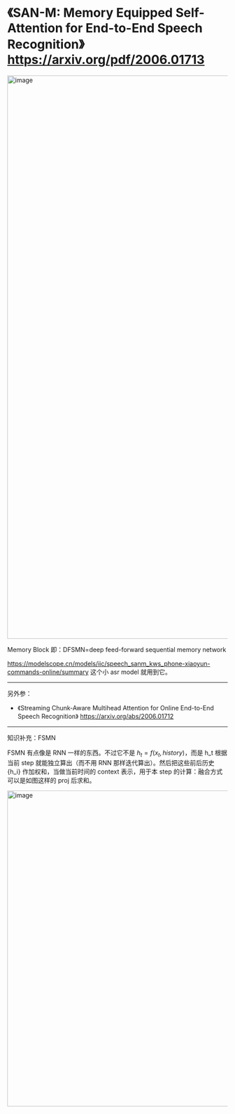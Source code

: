 # 《SAN-M: Memory Equipped Self-Attention for End-to-End Speech Recognition》 https://arxiv.org/pdf/2006.01713

 
<img width="982" height="1284" alt="image" src="https://github.com/user-attachments/assets/a2fe949d-199d-4b6d-b1a8-04dffd9931a4" />

Memory Block 即：DFSMN=deep feed-forward sequential memory network

https://modelscope.cn/models/iic/speech_sanm_kws_phone-xiaoyun-commands-online/summary 这个小 asr model 就用到它。

---

另外参：

- 《Streaming Chunk-Aware Multihead Attention for Online End-to-End Speech Recognition》 https://arxiv.org/abs/2006.01712

---

知识补充：FSMN

FSMN 有点像是 RNN 一样的东西。不过它不是 $h_t = f(x_t, history)$，而是 h_t 根据当前 step 就能独立算出（而不用 RNN 那样迭代算出）。然后把这些前后历史 {h_i} 作加权和，当做当前时间的 context 表示，用于本 step 的计算：融合方式可以是如图这样的 proj 后求和。

<img width="1012" height="720" alt="image" src="https://github.com/user-attachments/assets/732ff4d5-6563-49fb-8cb3-1b3a9431fc27" />
